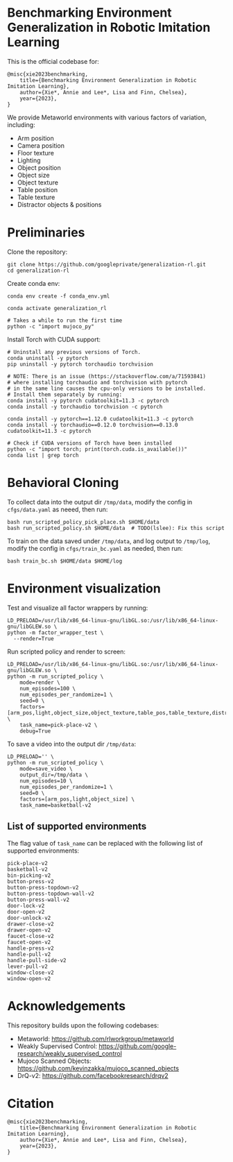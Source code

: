 # Benchmarking Environment Generalization in Robotic Imitation Learning

This is the official codebase for:
```
@misc{xie2023benchmarking,
    title={Benchmarking Environment Generalization in Robotic Imitation Learning},
    author={Xie*, Annie and Lee*, Lisa and Finn, Chelsea},
    year={2023},
}
```

We provide Metaworld environments with various factors of variation, including:
* Arm position
* Camera position
* Floor texture
* Lighting
* Object position
* Object size
* Object texture
* Table position
* Table texture
* Distractor objects & positions

# Preliminaries

Clone the repository:
```
git clone https://github.com/googleprivate/generalization-rl.git
cd generalization-rl
```

Create conda env:
```
conda env create -f conda_env.yml

conda activate generalization_rl

# Takes a while to run the first time
python -c "import mujoco_py"
```

Install Torch with CUDA support:
```
# Uninstall any previous versions of Torch.
conda uninstall -y pytorch
pip uninstall -y pytorch torchaudio torchvision

# NOTE: There is an issue (https://stackoverflow.com/a/71593841)
# where installing torchaudio and torchvision with pytorch
# in the same line causes the cpu-only versions to be installed.
# Install them separately by running:
conda install -y pytorch cudatoolkit=11.3 -c pytorch
conda install -y torchaudio torchvision -c pytorch

conda install -y pytorch==1.12.0 cudatoolkit=11.3 -c pytorch
conda install -y torchaudio==0.12.0 torchvision==0.13.0 cudatoolkit=11.3 -c pytorch

# Check if CUDA versions of Torch have been installed
python -c "import torch; print(torch.cuda.is_available())"
conda list | grep torch
```

# Behavioral Cloning

To collect data into the output dir `/tmp/data`, modify the config in `cfgs/data.yaml` as neeed, then run:
```
bash run_scripted_policy_pick_place.sh $HOME/data
bash run_scripted_policy.sh $HOME/data  # TODO(lslee): Fix this script
```

To train on the data saved under `/tmp/data`, and log output to `/tmp/log`, modify the config in `cfgs/train_bc.yaml` as needed, then run:
```
bash train_bc.sh $HOME/data $HOME/log
```

# Environment visualization

Test and visualize all factor wrappers by running:
```
LD_PRELOAD=/usr/lib/x86_64-linux-gnu/libGL.so:/usr/lib/x86_64-linux-gnu/libGLEW.so \
python -m factor_wrapper_test \
  --render=True
```

Run scripted policy and render to screen:
```
LD_PRELOAD=/usr/lib/x86_64-linux-gnu/libGL.so:/usr/lib/x86_64-linux-gnu/libGLEW.so \
python -m run_scripted_policy \
    mode=render \
    num_episodes=100 \
    num_episodes_per_randomize=1 \
    seed=0 \
    factors=[arm_pos,light,object_size,object_texture,table_pos,table_texture,distractor_xml,distractor_pos] \
    task_name=pick-place-v2 \
    debug=True
```

To save a video into the output dir `/tmp/data`:
```
LD_PRELOAD='' \
python -m run_scripted_policy \
    mode=save_video \
    output_dir=/tmp/data \
    num_episodes=10 \
    num_episodes_per_randomize=1 \
    seed=0 \
    factors=[arm_pos,light,object_size] \
    task_name=basketball-v2
```

## List of supported environments
The flag value of `task_name` can be replaced with the following list of supported environments:
```
pick-place-v2
basketball-v2
bin-picking-v2
button-press-v2
button-press-topdown-v2
button-press-topdown-wall-v2
button-press-wall-v2
door-lock-v2
door-open-v2
door-unlock-v2
drawer-close-v2
drawer-open-v2
faucet-close-v2
faucet-open-v2
handle-press-v2
handle-pull-v2
handle-pull-side-v2
lever-pull-v2
window-close-v2
window-open-v2
```
# Acknowledgements

This repository builds upon the following codebases:
* Metaworld: https://github.com/rlworkgroup/metaworld
* Weakly Supervised Control: https://github.com/google-research/weakly_supervised_control
* Mujoco Scanned Objects: https://github.com/kevinzakka/mujoco_scanned_objects
* DrQ-v2: https://github.com/facebookresearch/drqv2

# Citation

```
@misc{xie2023benchmarking,
    title={Benchmarking Environment Generalization in Robotic Imitation Learning},
    author={Xie*, Annie and Lee*, Lisa and Finn, Chelsea},
    year={2023},
}
```

